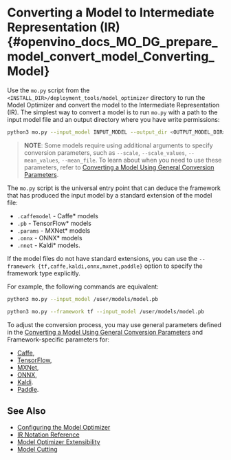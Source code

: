 # Converting a Model to Intermediate Representation (IR)  {#openvino_docs_MO_DG_prepare_model_convert_model_Converting_Model}

Use the <code>mo.py</code> script from the `<INSTALL_DIR>/deployment_tools/model_optimizer` directory to run the Model Optimizer and convert the model to the Intermediate Representation (IR). 
The simplest way to convert a model is to run <code>mo.py</code> with a path to the input model file and an output directory where you have write permissions:
```sh
python3 mo.py --input_model INPUT_MODEL --output_dir <OUTPUT_MODEL_DIR>
```

> **NOTE**: Some models require using additional arguments to specify conversion parameters, such as `--scale`, `--scale_values`, `--mean_values`, `--mean_file`. To learn about when you need to use these parameters, refer to [Converting a Model Using General Conversion Parameters](Converting_Model_General.md).

The <code>mo.py</code> script is the universal entry point that can deduce the framework that has produced the input model by a standard extension of the model file:

* `.caffemodel` - Caffe\* models
* `.pb` - TensorFlow\* models
* `.params` - MXNet\* models
* `.onnx` - ONNX\* models
* `.nnet` - Kaldi\* models.

If the model files do not have standard extensions, you can use the ``--framework {tf,caffe,kaldi,onnx,mxnet,paddle}`` option to specify the framework type explicitly. 

For example, the following commands are equivalent: 
```sh
python3 mo.py --input_model /user/models/model.pb
```
```sh
python3 mo.py --framework tf --input_model /user/models/model.pb
```

To adjust the conversion process, you may use general parameters defined in the [Converting a Model Using General Conversion Parameters](Converting_Model_General.md) and 
Framework-specific parameters for:
* [Caffe](Convert_Model_From_Caffe.md),
* [TensorFlow](Convert_Model_From_TensorFlow.md),
* [MXNet](Convert_Model_From_MxNet.md),
* [ONNX](Convert_Model_From_ONNX.md),
* [Kaldi](Convert_Model_From_Kaldi.md).
* [Paddle](Convert_Model_From_Paddle.md).


## See Also
* [Configuring the Model Optimizer](../Config_Model_Optimizer.md)
* [IR Notation Reference](../../IR_and_opsets.md)
* [Model Optimizer Extensibility](../customize_model_optimizer/Customize_Model_Optimizer.md)
* [Model Cutting](Cutting_Model.md)
